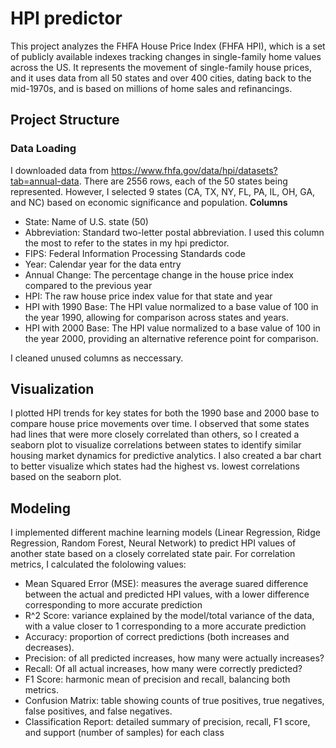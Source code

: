 # HPI predictor 
This project analyzes the FHFA House Price Index (FHFA HPI), which is a set of publicly available indexes tracking changes in single-family home values across the US. It represents the movement of single-family house prices, and it uses data from all 50 states and over 400 cities, dating back to the mid-1970s, and is based on millions of home sales and refinancings.

## Project Structure 

### Data Loading
I downloaded data from https://www.fhfa.gov/data/hpi/datasets?tab=annual-data. There are 2556 rows, each of the 50 states being represented. However, I selected 9 states (CA, TX, NY, FL, PA, IL, OH, GA, and NC) based on economic significance and population.
**Columns**
- State: Name of U.S. state (50)
- Abbreviation: Standard two-letter postal abbreviation. I used this column the most to refer to the states in my hpi predictor.
- FIPS: Federal Information Processing Standards code
- Year: Calendar year for the data entry
- Annual Change: The percentage change in the house price index compared to the previous year
- HPI: The raw house price index value for that state and year
- HPI with 1990 Base: The HPI value normalized to a base value of 100 in the year 1990, allowing for comparison across states and years.
- HPI with 2000 Base: The HPI value normalized to a base value of 100 in the year 2000, providing an alternative reference point for comparison.

I cleaned unused columns as neccessary. 

## Visualization 
I plotted HPI trends for key states for both the 1990 base and 2000 base to compare house price movements over time. I observed that some states had lines that were more closely correlated than others, so I created a seaborn plot to visualize correlations between states to identify similar housing market dynamics for predictive analytics. I also created a bar chart to better visualize which states had the highest vs. lowest correlations based on the seaborn plot. 

## Modeling
I implemented different machine learning models (Linear Regression, Ridge Regression, Random Forest, Neural Network) to predict HPI values of another state based on a closely correlated state pair. For correlation metrics, I calculated the fololowing values: 
- Mean Squared Error (MSE): measures the average suared difference between the actual and predicted HPI values, with a lower difference corresponding to more accurate prediction
- R^2 Score: variance explained by the model/total variance of the data, with a value closer to 1 corresponding to a more accurate prediction
- Accuracy: proportion of correct predictions (both increases and decreases).
- Precision: of all predicted increases, how many were actually increases?
- Recall: Of all actual increases, how many were correctly predicted?
- F1 Score: harmonic mean of precision and recall, balancing both metrics.
- Confusion Matrix: table showing counts of true positives, true negatives, false positives, and false negatives.
- Classification Report: detailed summary of precision, recall, F1 score, and support (number of samples) for each class


